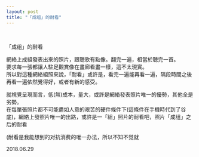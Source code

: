 ```yaml
---
layout: post
title: "「成组」的耐看"
---
```


  
&nbsp;
&nbsp;


「成组」的耐看

網絡上成組發表出來的照片，跟聴歌有點像。翻完一遍，相當於聴完一首。
<br>要求每一張都讓人駐足觀賞像在畫廊看畫一樣，這不太現實。
<br>所以對這種網絡組照來說，「耐看」或許是，看完一遍能再看一遍，隔段時間之後再看一遍依然覺得好，或者有新的感受。

就視覺呈現而言，低(無)成本，量大，或許是網絡發表照片唯一的優勢，其他全是劣勢。
<br>在每單張照片都不可能盡如人意的艰苦的硬件條件下(這條件在手機時代到了谷底)，網絡上發照片唯一的出路，或許是一「組」照片的耐看吧，照片「成组」之后的耐看

(耐看是我能想到的对抗消费的唯一办法，所以不知不觉就

2018.06.29
